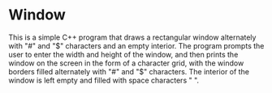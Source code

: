 # Window
This is a simple C++ program that draws a rectangular window alternately with "#" and "$" characters and an empty interior. The program prompts the user to enter the width and height of the window, and then prints the window on the screen in the form of a character grid, with the window borders filled alternately with "#" and "$" characters. The interior of the window is left empty and filled with space characters " ".
